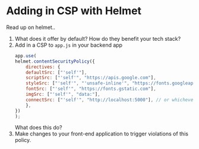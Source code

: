 # Adding in CSP with Helmet

Read up on helmet..

1. What does it offer by default? How do they benefit your tech stack?
2. Add in a CSP to `app.js` in your backend app
    ```js
    app.use(
    helmet.contentSecurityPolicy({
        directives: {
        defaultSrc: ["'self'"],
        scriptSrc: ["'self'", "https://apis.google.com"],
        styleSrc: ["'self'", "'unsafe-inline'", "https://fonts.googleapis.com"],
        fontSrc: ["'self'", "https://fonts.gstatic.com"],
        imgSrc: ["'self'", "data:"],
        connectSrc: ["'self'", "http://localhost:5000"], // or whichever port you use
        },
    })
    );
    ```
    What does this do?
3. Make changes to your front-end application to trigger violations of this policy.